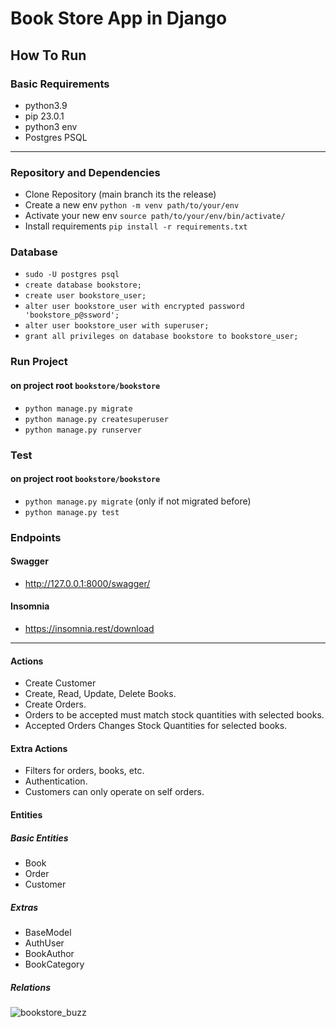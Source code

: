 # Book Store App in Django

## How To Run
### Basic Requirements
- python3.9
- pip 23.0.1
- python3 env
- Postgres PSQL
---

### Repository and Dependencies
- Clone Repository (main branch its the release)
- Create a new env `python -m venv path/to/your/env`
- Activate your new env `source path/to/your/env/bin/activate/`
- Install requirements `pip install -r requirements.txt`


### Database
- `sudo -U postgres psql`
- `create database bookstore;`
- `create user bookstore_user;`
- `alter user bookstore_user with encrypted password 'bookstore_p@ssword';`
- `alter user bookstore_user with superuser;`
- `grant all privileges on database bookstore to bookstore_user;`

### Run Project
#### on project root `bookstore/bookstore`
- `python manage.py migrate`
- `python manage.py createsuperuser`
- `python manage.py runserver`

### Test 
#### on project root `bookstore/bookstore`
- `python manage.py migrate` (only if not migrated before)
- `python manage.py test`

### Endpoints
#### Swagger
- http://127.0.0.1:8000/swagger/
#### Insomnia
- https://insomnia.rest/download

  
---

#### Actions
- Create Customer
- Create, Read, Update, Delete Books.
- Create Orders.
- Orders to be accepted must match stock quantities with selected books.
- Accepted Orders Changes Stock Quantities for selected books.

#### Extra Actions
- Filters for orders, books, etc.
- Authentication.
- Customers can only operate on self orders.

#### Entities
##### Basic Entities
- Book
- Order
- Customer

##### Extras
- BaseModel
- AuthUser
- BookAuthor 
- BookCategory


##### Relations
![bookstore_buzz](https://github.com/carvalheiracarlos/bookstore/assets/102188162/e5ebb059-5049-4540-be7c-b73e3790c6ba)
